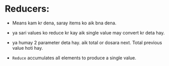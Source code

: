 # Reducers: 
* Means kam kr dena, saray items ko aik bna dena.
* ya sari values ko reduce kr kay aik single value may convert kr deta hay.

* ya humay 2 parameter deta hay. aik total or dosara next. Total previous value hoti hay.

* `Reduce` accumulates all elements to produce a single value.